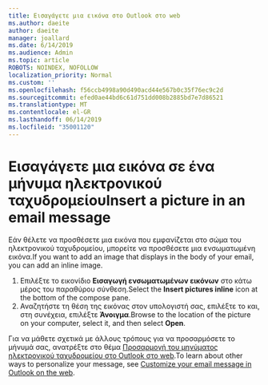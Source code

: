 ```yaml
---
title: Εισαγάγετε μια εικόνα στο Outlook στο web
ms.author: daeite
author: daeite
manager: joallard
ms.date: 6/14/2019
ms.audience: Admin
ms.topic: article
ROBOTS: NOINDEX, NOFOLLOW
localization_priority: Normal
ms.custom: ''
ms.openlocfilehash: f56ccb4998a90d490acd44e567b0c35f76ec9c2d
ms.sourcegitcommit: efed0ae44bd6c61d751dd008b2885bd7e7d86521
ms.translationtype: MT
ms.contentlocale: el-GR
ms.lasthandoff: 06/14/2019
ms.locfileid: "35001120"
---
```

# <a name="insert-a-picture-in-an-email-message"></a><span data-ttu-id="b44d3-102">Εισαγάγετε μια εικόνα σε ένα μήνυμα ηλεκτρονικού ταχυδρομείου</span><span class="sxs-lookup"><span data-stu-id="b44d3-102">Insert a picture in an email message</span></span>

<span data-ttu-id="b44d3-103">Εάν θέλετε να προσθέσετε μια εικόνα που εμφανίζεται στο σώμα του ηλεκτρονικού ταχυδρομείου, μπορείτε να προσθέσετε μια ενσωματωμένη εικόνα.</span><span class="sxs-lookup"><span data-stu-id="b44d3-103">If you want to add an image that displays in the body of your email, you can add an inline image.</span></span>

1. <span data-ttu-id="b44d3-104">Επιλέξτε το εικονίδιο **Εισαγωγή ενσωματωμένων εικόνων** στο κάτω μέρος του παραθύρου σύνθεση.</span><span class="sxs-lookup"><span data-stu-id="b44d3-104">Select the **Insert pictures inline** icon at the bottom of the compose pane.</span></span>
1. <span data-ttu-id="b44d3-105">Αναζητήστε τη θέση της εικόνας στον υπολογιστή σας, επιλέξτε το και, στη συνέχεια, επιλέξτε **Άνοιγμα**.</span><span class="sxs-lookup"><span data-stu-id="b44d3-105">Browse to the location of the picture on your computer, select it, and then select **Open**.</span></span>

<span data-ttu-id="b44d3-106">Για να μάθετε σχετικά με άλλους τρόπους για να προσαρμόσετε το μήνυμά σας, ανατρέξτε στο θέμα [Προσαρμογή του μηνύματος ηλεκτρονικού ταχυδρομείου στο Outlook στο web](https://support.office.com/article/079442eb-6b41-4ff5-b6e0-a83d3967ac41).</span><span class="sxs-lookup"><span data-stu-id="b44d3-106">To learn about other ways to personalize your message, see [Customize your email message in Outlook on the web](https://support.office.com/article/079442eb-6b41-4ff5-b6e0-a83d3967ac41).</span></span>